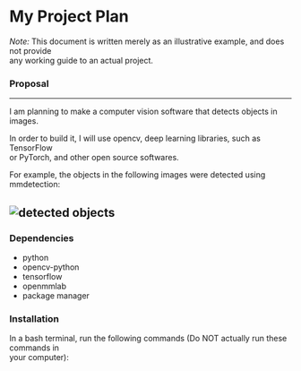# My Project Plan

*Note:* This document is written merely as an illustrative example, and does not provide  
any working guide to an actual project.

### Proposal
---
I am planning to make a computer vision software that detects objects in images.  

In order to build it, I will use opencv, deep learning libraries, such as TensorFlow  
or PyTorch, and other open source softwares.  

For example, the objects in the following images were detected using mmdetection:  

![detected objects](https://user-images.githubusercontent.com/12907710/137271636-56ba1cd2-b110-4812-8221-b4c120320aa9.png)
---
### Dependencies

- python  
- opencv-python  
- tensorflow  
- openmmlab  
- package manager  

### Installation

In a bash terminal, run the following commands (Do NOT actually run these commands in  
your computer):

